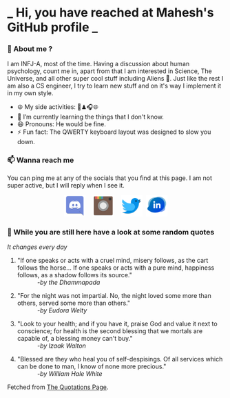 # **_ Hi, you have reached at Mahesh's GitHub profile _**
### 🌸 About me ?
I am INFJ-A, most of the time. Having a discussion about human psychology, count me in, apart from that I am interested in Science, The Universe, and all other super cool stuff including Aliens 🤫. Just like the rest I am also a CS engineer, I try to learn new stuff and on it's way I implement it in my own style. 
- ☮ My side activities: 🎨♟🎧🌐
- 🌱 I’m currently learning the things that I don't know.
- 😄 Pronouns: He would be fine.
- ⚡ Fun fact: The QWERTY keyboard layout was designed to slow you down.

### 📫 Wanna reach me
You can ping me at any of the socials that you find at this page. I am not super active, but I will reply when I see it.
<p align="center">
<a href="https://discordapp.com/users/733328856957714472"><img src="./Assets/Papirus-Team-Papirus-Apps-Discord.svg" height="50px" width="50px" ></a>&nbsp; &nbsp;  
<a href ="https://instagram.com/obl1v_on"><img src="./Assets/Papirus-Team-Papirus-Apps-Instagram.svg" height="50px" width="50px" ></a>&nbsp;  &nbsp; 
<a href ="https://twitter.com/MaheshN2000"><img src="./Assets/Papirus-Team-Papirus-Apps-Twitter.svg" height ="50px" width="50px" ></a>&nbsp;
<a href ="https://linkedin.com/in/mahesh2000"><img src="./Assets/in.png" height ="50px" width="50px" ></a>

</p>



### 🔰 While you are still here have a look at some random quotes
*It changes every day*

<!-- BLOG-POST-LIST:START -->
 1.  "If one speaks or acts with a cruel mind, misery follows, as the cart follows the horse... If one speaks or acts with a pure mind, happiness follows, as a shadow follows its source." <br> &emsp;&emsp;&emsp; <i>-by the Dhammapada</i> 

 2.  "For the night was not impartial. No, the night loved some more than others, served some more than others." <br> &emsp;&emsp;&emsp; <i>-by Eudora Welty</i> 

 3.  "Look to your health; and if you have it, praise God and value it next to conscience; for health is the second blessing that we mortals are capable of, a blessing money can't buy." <br> &emsp;&emsp;&emsp; <i>-by Izaak Walton</i> 

 4.  "Blessed are they who heal you of self-despisings. Of all services which can be done to man, I know of none more precious." <br> &emsp;&emsp;&emsp; <i>-by William Hale White</i> 
<!-- BLOG-POST-LIST:END -->
Fetched from <a href="http://www.quotationspage.com/data/mqotd.rss"> The Quotations Page</a>.
<!-- The above quotes are fetched from " http://www.quotationspage.com/data/mqotd.rss " and the github action used was gautamkrishnar/blog-post-workflow@master -->
